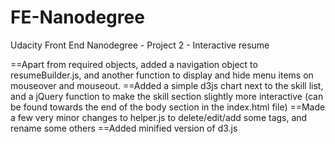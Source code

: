 FE-Nanodegree
=============
Udacity Front End Nanodegree - Project 2 - Interactive resume

==Apart from required objects, added a navigation object to resumeBuilder.js, and another function to display and 
hide menu items on mouseover and mouseout.
==Added a simple d3js chart next to the skill list, and a jQuery function to make the skill section slightly more
interactive (can be found towards the end of the body section in the index.html file)
==Made a few very minor changes to helper.js to delete/edit/add some tags, and rename some others
==Added minified version of d3.js




